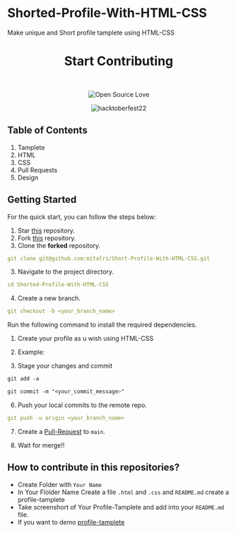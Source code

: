 # Shorted-Profile-With-HTML-CSS

Make unique and Short profile tamplete using HTML-CSS

<h1 align="center">Start Contributing </h1>
<br>

<div align="center">
  
 ![Open Source Love](https://badges.frapsoft.com/os/v2/open-source.svg?v=103)
  
</div>

<div align="center">
  <img src="https://res.cloudinary.com/practicaldev/image/fetch/s--z77cA0sA--/c_imagga_scale,f_auto,fl_progressive,h_420,q_auto,w_1000/https://dev-to-uploads.s3.amazonaws.com/uploads/articles/u1iciy9ywvafaw72pa0v.png" alt="hacktoberfest22">
</div>

<h2>Table of Contents</h2>
<ol>
  <li>Tamplete</li>
  <li>HTML</li>
  <li>CSS</li>
  <li>Pull Requests</li>
  <li>Design</li>
</ol>


## **Getting Started**

For the quick start, you can follow the steps below:

1. Star <a href="https://github.com/mitalrs/Short-Profile-With-HTML-CSS" title="this">this</a> repository.
2. Fork <a href="https://github.com/mitalrs/Short-Profile-With-HTML-CSS" title="this">this</a> repository.
3. Clone the **forked** repository.

```yml
git clone git@github.com:mitalrs/Short-Profile-With-HTML-CSS.git
```
3. Navigate to the project directory.

```yml
cd Shorted-Profile-With-HTML-CSS
```

4. Create a new branch.

```yml
git checkout -b <your_branch_name>
```

Run the following command to install the required dependencies.

1. Create your profile as u wish using HTML-CSS
2. Example:
    

5. Stage your changes and commit

```css
git add -a

git commit -m "<your_commit_message>"
```

6. Push your local commits to the remote repo.

```yml
git push -u origin <your_branch_name>
```

7. Create a <a href="https://docs.github.com/en/pull-requests/collaborating-with-pull-requests/proposing-changes-to-your-work-with-pull-requests/about-pull-requests" title="Pull Request">Pull-Request</a> to `main`.

8. Wait for merge!!


## How to contribute in this repositories?

- Create Folder with `Your Name`
- In Your Flolder Name Create a file `.html` and `.css` and `README.md` create a profile-tamplete
- Take screenshort of Your Profile-Tamplete and add into your `README.md` file.
- If you want to demo <a href="https://github.com/mitalrs/Short-Profile-With-HTML-CSS/tree/main/MitalSapkale" title="see the repo">profile-tamplete</a>
